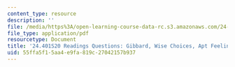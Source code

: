 ```yaml
---
content_type: resource
description: ''
file: /media/https%3A/open-learning-course-data-rc.s3.amazonaws.com/24-401-proseminar-in-philosophy-ii-spring-2020/55ffa5f15aa4e9fa819c27042157b937_MIT24_401S20_Questions20.pdf
file_type: application/pdf
resourcetype: Document
title: '24.401S20 Readings Questions: Gibbard, Wise Choices, Apt Feelings'
uid: 55ffa5f1-5aa4-e9fa-819c-27042157b937
---
```

